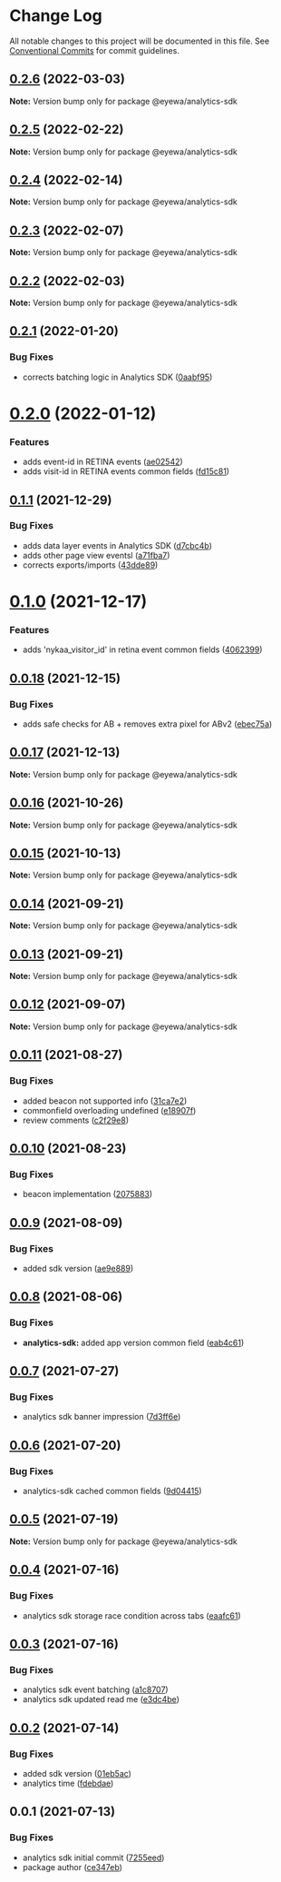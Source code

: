 # Change Log

All notable changes to this project will be documented in this file.
See [Conventional Commits](https://conventionalcommits.org) for commit guidelines.

## [0.2.6](https://github.com/GunjanjainEyewa/fe-core/compare/@eyewa/analytics-sdk@0.2.5...@eyewa/analytics-sdk@0.2.6) (2022-03-03)

**Note:** Version bump only for package @eyewa/analytics-sdk





## [0.2.5](https://github.com/GunjanjainEyewa/fe-core/compare/@eyewa/analytics-sdk@0.2.4...@eyewa/analytics-sdk@0.2.5) (2022-02-22)

**Note:** Version bump only for package @eyewa/analytics-sdk





## [0.2.4](https://github.com/GunjanjainEyewa/fe-core/compare/@eyewa/analytics-sdk@0.2.3...@eyewa/analytics-sdk@0.2.4) (2022-02-14)

**Note:** Version bump only for package @eyewa/analytics-sdk





## [0.2.3](https://github.com/GunjanjainEyewa/fe-core/compare/@eyewa/analytics-sdk@0.2.2...@eyewa/analytics-sdk@0.2.3) (2022-02-07)

**Note:** Version bump only for package @eyewa/analytics-sdk





## [0.2.2](https://github.com/GunjanjainEyewa/fe-core/compare/@eyewa/analytics-sdk@0.2.1...@eyewa/analytics-sdk@0.2.2) (2022-02-03)

**Note:** Version bump only for package @eyewa/analytics-sdk





## [0.2.1](https://github.com/GunjanjainEyewa/fe-core/compare/@eyewa/analytics-sdk@0.2.0...@eyewa/analytics-sdk@0.2.1) (2022-01-20)


### Bug Fixes

* corrects batching logic in Analytics SDK ([0aabf95](https://github.com/GunjanjainEyewa/fe-core/commit/0aabf95d8ea67163d69fb6ac162334d18577018a))





# [0.2.0](https://github.com/GunjanjainEyewa/fe-core/compare/@eyewa/analytics-sdk@0.1.1...@eyewa/analytics-sdk@0.2.0) (2022-01-12)


### Features

* adds event-id in RETINA events ([ae02542](https://github.com/GunjanjainEyewa/fe-core/commit/ae025426f781a75ee8481ae305cc9b9f5e29ffb7))
* adds visit-id in RETINA events common fields ([fd15c81](https://github.com/GunjanjainEyewa/fe-core/commit/fd15c818590d43a727cd0b4b5e358b9e524bf230))





## [0.1.1](https://github.com/GunjanjainEyewa/fe-core/compare/@eyewa/analytics-sdk@0.1.0...@eyewa/analytics-sdk@0.1.1) (2021-12-29)


### Bug Fixes

* adds data layer events in Analytics SDK ([d7cbc4b](https://github.com/GunjanjainEyewa/fe-core/commit/d7cbc4b15e82a7723cb0b00cd6b8d1a41e2b4c81))
* adds other page view eventsl ([a71fba7](https://github.com/GunjanjainEyewa/fe-core/commit/a71fba79860139dac4ca303296a60845adb62f4e))
* corrects exports/imports ([43dde89](https://github.com/GunjanjainEyewa/fe-core/commit/43dde89c3b096960234954c5e995b74d1179daeb))





# [0.1.0](https://github.com/GunjanjainEyewa/fe-core/compare/@eyewa/analytics-sdk@0.0.18...@eyewa/analytics-sdk@0.1.0) (2021-12-17)


### Features

* adds 'nykaa_visitor_id' in retina event common fields ([4062399](https://github.com/GunjanjainEyewa/fe-core/commit/40623993fc12a7c2f6e3da1c3d82dbc93977f15f))





## [0.0.18](https://github.com/GunjanjainEyewa/fe-core/compare/@eyewa/analytics-sdk@0.0.17...@eyewa/analytics-sdk@0.0.18) (2021-12-15)


### Bug Fixes

* adds safe checks for AB + removes extra pixel for ABv2 ([ebec75a](https://github.com/GunjanjainEyewa/fe-core/commit/ebec75a88185609c820a84bf1ca38e61f5fe0b0a))





## [0.0.17](https://github.com/GunjanjainEyewa/fe-core/compare/@eyewa/analytics-sdk@0.0.16...@eyewa/analytics-sdk@0.0.17) (2021-12-13)

**Note:** Version bump only for package @eyewa/analytics-sdk





## [0.0.16](https://github.com/GunjanjainEyewa/fe-core/compare/@eyewa/analytics-sdk@0.0.15...@eyewa/analytics-sdk@0.0.16) (2021-10-26)

**Note:** Version bump only for package @eyewa/analytics-sdk





## [0.0.15](https://github.com/GunjanjainEyewa/fe-core/compare/@eyewa/analytics-sdk@0.0.14...@eyewa/analytics-sdk@0.0.15) (2021-10-13)

**Note:** Version bump only for package @eyewa/analytics-sdk





## [0.0.14](https://github.com/GunjanjainEyewa/fe-core/compare/@eyewa/analytics-sdk@0.0.13...@eyewa/analytics-sdk@0.0.14) (2021-09-21)

**Note:** Version bump only for package @eyewa/analytics-sdk





## [0.0.13](https://github.com/GunjanjainEyewa/fe-core/compare/@eyewa/analytics-sdk@0.0.12...@eyewa/analytics-sdk@0.0.13) (2021-09-21)

**Note:** Version bump only for package @eyewa/analytics-sdk





## [0.0.12](https://github.com/GunjanjainEyewa/fe-core/compare/@eyewa/analytics-sdk@0.0.11...@eyewa/analytics-sdk@0.0.12) (2021-09-07)

**Note:** Version bump only for package @eyewa/analytics-sdk





## [0.0.11](https://github.com/GunjanjainEyewa/fe-core/compare/@eyewa/analytics-sdk@0.0.10...@eyewa/analytics-sdk@0.0.11) (2021-08-27)


### Bug Fixes

* added beacon not supported info ([31ca7e2](https://github.com/GunjanjainEyewa/fe-core/commit/31ca7e211c98047d895e16e7f9bec66d15a94061))
* commonfield overloading undefined ([e18907f](https://github.com/GunjanjainEyewa/fe-core/commit/e18907fd6dc4c1225979d2c0646838465769afc4))
* review comments ([c2f29e8](https://github.com/GunjanjainEyewa/fe-core/commit/c2f29e8fad2758dbcb8922c15fb6baa95ea97e84))





## [0.0.10](https://github.com/GunjanjainEyewa/fe-core/compare/@eyewa/analytics-sdk@0.0.9...@eyewa/analytics-sdk@0.0.10) (2021-08-23)


### Bug Fixes

* beacon implementation ([2075883](https://github.com/GunjanjainEyewa/fe-core/commit/2075883649ce5eb586d51a42470100a25abe64e7))





## [0.0.9](https://github.com/GunjanjainEyewa/fe-core/compare/@eyewa/analytics-sdk@0.0.8...@eyewa/analytics-sdk@0.0.9) (2021-08-09)


### Bug Fixes

* added sdk version ([ae9e889](https://github.com/GunjanjainEyewa/fe-core/commit/ae9e889ca51f6e689312513ae7710d14a273e0d8))





## [0.0.8](https://github.com/GunjanjainEyewa/fe-core/compare/@eyewa/analytics-sdk@0.0.7...@eyewa/analytics-sdk@0.0.8) (2021-08-06)


### Bug Fixes

* **analytics-sdk:** added app version common field ([eab4c61](https://github.com/GunjanjainEyewa/fe-core/commit/eab4c6199ef09cbf1a5f7aba8aff5501cd0b13b7))





## [0.0.7](https://github.com/GunjanjainEyewa/fe-core/compare/@eyewa/analytics-sdk@0.0.6...@eyewa/analytics-sdk@0.0.7) (2021-07-27)


### Bug Fixes

* analytics sdk banner impression ([7d3ff6e](https://github.com/GunjanjainEyewa/fe-core/commit/7d3ff6ef680adc77c4d28c6e996cd82d3be558d2))





## [0.0.6](https://github.com/GunjanjainEyewa/fe-core/compare/@eyewa/analytics-sdk@0.0.5...@eyewa/analytics-sdk@0.0.6) (2021-07-20)


### Bug Fixes

* analytics-sdk cached common fields ([9d04415](https://github.com/GunjanjainEyewa/fe-core/commit/9d04415525f5cee9de43f726b4e1f03aae7d6932))





## [0.0.5](https://github.com/GunjanjainEyewa/fe-core/compare/@eyewa/analytics-sdk@0.0.4...@eyewa/analytics-sdk@0.0.5) (2021-07-19)

**Note:** Version bump only for package @eyewa/analytics-sdk





## [0.0.4](https://github.com/GunjanjainEyewa/fe-core/compare/@eyewa/analytics-sdk@0.0.3...@eyewa/analytics-sdk@0.0.4) (2021-07-16)


### Bug Fixes

* analytics sdk storage race condition across tabs ([eaafc61](https://github.com/GunjanjainEyewa/fe-core/commit/eaafc61e32b7450e740fce229f73f0e09d72c2a1))





## [0.0.3](https://github.com/GunjanjainEyewa/fe-core/compare/@eyewa/analytics-sdk@0.0.2...@eyewa/analytics-sdk@0.0.3) (2021-07-16)


### Bug Fixes

* analytics sdk event batching ([a1c8707](https://github.com/GunjanjainEyewa/fe-core/commit/a1c8707e49b065eeb367064135f0679e6c3ad083))
* analytics sdk updated read me ([e3dc4be](https://github.com/GunjanjainEyewa/fe-core/commit/e3dc4beb7410775d6802069f2562539304f91464))





## [0.0.2](https://github.com/GunjanjainEyewa/fe-core/compare/@eyewa/analytics-sdk@0.0.1...@eyewa/analytics-sdk@0.0.2) (2021-07-14)


### Bug Fixes

* added sdk version ([01eb5ac](https://github.com/GunjanjainEyewa/fe-core/commit/01eb5acc31b2f70d3ce87b02ed8345ffd4f23351))
* analytics time ([fdebdae](https://github.com/GunjanjainEyewa/fe-core/commit/fdebdae5de390b40a9225f80b1f6b384b0527bda))





## 0.0.1 (2021-07-13)


### Bug Fixes

* analytics sdk initial commit ([7255eed](https://github.com/GunjanjainEyewa/fe-core/commit/7255eed7ecb428d6311ee910cc1aa7a4bcadee1f))
* package author ([ce347eb](https://github.com/GunjanjainEyewa/fe-core/commit/ce347eb081201c788162554daf174b1399d71d98))
